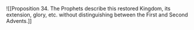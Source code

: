 ![[Proposition 34. The Prophets describe this restored Kingdom, its extension, glory, etc. without distinguishing between the First and Second Advents.]]